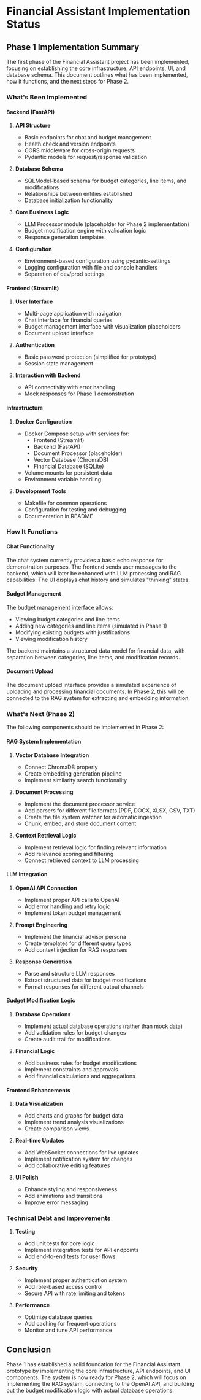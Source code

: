 # Financial Assistant Implementation Status

## Phase 1 Implementation Summary

The first phase of the Financial Assistant project has been implemented, focusing on establishing the core infrastructure, API endpoints, UI, and database schema. This document outlines what has been implemented, how it functions, and the next steps for Phase 2.

### What's Been Implemented

#### Backend (FastAPI)

1. **API Structure**
   - Basic endpoints for chat and budget management
   - Health check and version endpoints
   - CORS middleware for cross-origin requests
   - Pydantic models for request/response validation

2. **Database Schema**
   - SQLModel-based schema for budget categories, line items, and modifications
   - Relationships between entities established
   - Database initialization functionality

3. **Core Business Logic**
   - LLM Processor module (placeholder for Phase 2 implementation)
   - Budget modification engine with validation logic
   - Response generation templates

4. **Configuration**
   - Environment-based configuration using pydantic-settings
   - Logging configuration with file and console handlers
   - Separation of dev/prod settings

#### Frontend (Streamlit)

1. **User Interface**
   - Multi-page application with navigation
   - Chat interface for financial queries
   - Budget management interface with visualization placeholders
   - Document upload interface

2. **Authentication**
   - Basic password protection (simplified for prototype)
   - Session state management

3. **Interaction with Backend**
   - API connectivity with error handling
   - Mock responses for Phase 1 demonstration

#### Infrastructure

1. **Docker Configuration**
   - Docker Compose setup with services for:
     - Frontend (Streamlit)
     - Backend (FastAPI)
     - Document Processor (placeholder)
     - Vector Database (ChromaDB)
     - Financial Database (SQLite)
   - Volume mounts for persistent data
   - Environment variable handling

2. **Development Tools**
   - Makefile for common operations
   - Configuration for testing and debugging
   - Documentation in README

### How It Functions

#### Chat Functionality

The chat system currently provides a basic echo response for demonstration purposes. The frontend sends user messages to the backend, which will later be enhanced with LLM processing and RAG capabilities. The UI displays chat history and simulates "thinking" states.

#### Budget Management

The budget management interface allows:
- Viewing budget categories and line items
- Adding new categories and line items (simulated in Phase 1)
- Modifying existing budgets with justifications
- Viewing modification history

The backend maintains a structured data model for financial data, with separation between categories, line items, and modification records.

#### Document Upload

The document upload interface provides a simulated experience of uploading and processing financial documents. In Phase 2, this will be connected to the RAG system for extracting and embedding information.

### What's Next (Phase 2)

The following components should be implemented in Phase 2:

#### RAG System Implementation

1. **Vector Database Integration**
   - Connect ChromaDB properly
   - Create embedding generation pipeline
   - Implement similarity search functionality

2. **Document Processing**
   - Implement the document processor service
   - Add parsers for different file formats (PDF, DOCX, XLSX, CSV, TXT)
   - Create the file system watcher for automatic ingestion
   - Chunk, embed, and store document content

3. **Context Retrieval Logic**
   - Implement retrieval logic for finding relevant information
   - Add relevance scoring and filtering
   - Connect retrieved context to LLM processing

#### LLM Integration

1. **OpenAI API Connection**
   - Implement proper API calls to OpenAI
   - Add error handling and retry logic
   - Implement token budget management

2. **Prompt Engineering**
   - Implement the financial advisor persona
   - Create templates for different query types
   - Add context injection for RAG responses

3. **Response Generation**
   - Parse and structure LLM responses
   - Extract structured data for budget modifications
   - Format responses for different output channels

#### Budget Modification Logic

1. **Database Operations**
   - Implement actual database operations (rather than mock data)
   - Add validation rules for budget changes
   - Create audit trail for modifications

2. **Financial Logic**
   - Add business rules for budget modifications
   - Implement constraints and approvals
   - Add financial calculations and aggregations

#### Frontend Enhancements

1. **Data Visualization**
   - Add charts and graphs for budget data
   - Implement trend analysis visualizations
   - Create comparison views

2. **Real-time Updates**
   - Add WebSocket connections for live updates
   - Implement notification system for changes
   - Add collaborative editing features

3. **UI Polish**
   - Enhance styling and responsiveness
   - Add animations and transitions
   - Improve error messaging

### Technical Debt and Improvements

1. **Testing**
   - Add unit tests for core logic
   - Implement integration tests for API endpoints
   - Add end-to-end tests for user flows

2. **Security**
   - Implement proper authentication system
   - Add role-based access control
   - Secure API with rate limiting and tokens

3. **Performance**
   - Optimize database queries
   - Add caching for frequent operations
   - Monitor and tune API performance

## Conclusion

Phase 1 has established a solid foundation for the Financial Assistant prototype by implementing the core infrastructure, API endpoints, and UI components. The system is now ready for Phase 2, which will focus on implementing the RAG system, connecting to the OpenAI API, and building out the budget modification logic with actual database operations.